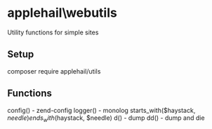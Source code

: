 # applehail\webutils

Utility functions for simple sites

## Setup

  composer require applehail/utils

## Functions

config() - zend-config
logger() - monolog
starts_with($haystack, $needle)
ends_with($haystack, $needle)
d() - dump
dd() - dump and die
